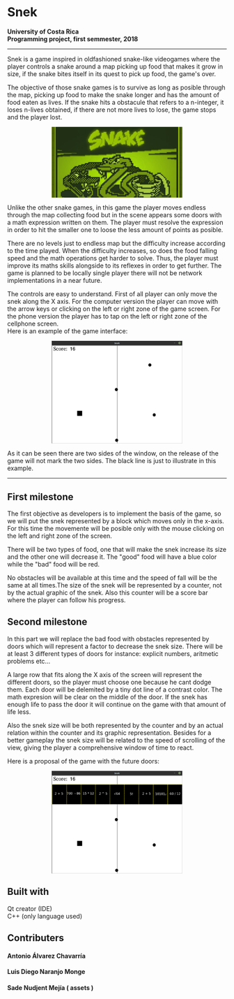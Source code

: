 Snek
===
**University of Costa Rica**   
**Programming project, first semmester, 2018**  

---

Snek is a game inspired in oldfashioned snake-like videogames where the player controls a snake around a map picking up food that makes it grow in size, if the snake bites itself in its quest to pick up food, the game's over.

The objective of those snake games is to survive as long as posible through the map, picking up food to make the snake longer and has the amount of food eaten as lives. If the snake hits a obstacule that refers to a n-integer, it loses n-lives obtained, if there are not more lives to lose, the game stops and the player lost.

<p><center><img src="/assets/readme/old_snake.jpg" alt="oldfashioned snake" align="middle" style="width: 300px;"/></center></p>

Unlike the other snake games, in this game the player moves endless through the map collecting food but in the scene appears some doors with a math expression written on them. The player must resolve the expression in order to hit the smaller one to loose the less amount of points as posible.  

There are no levels just to endless map but the difficulty increase according to the time played. When the difficulty increases, so does the food falling speed and the math operations get harder to solve.  Thus, the player must improve its maths skills alongside to its reflexes in order to get further. The game is planned to be locally single player there will not be network implementations in a near future.

The controls are easy to understand. First of all player can only move the snek along the X axis. For the computer version the player can move with the arrow keys or clicking on the left or right zone of the game screen. For the phone version the player has to tap on the left or right zone of the cellphone screen.  
Here is an example of the game interface:

<p><center><img src="/assets/readme/game_interface.png" alt="oldfashioned snake" align="middle" style="width: 300px;"/></center></p>

As it can be seen there are two sides of the window, on the release of the game will not mark the two sides. The black line is just to illustrate in this example.



------------------------

## First milestone
The first objective as developers is to implement the basis of the game, so we will put the snek represented by a block which moves only in the x-axis. For this time the movemente will be posible only with the mouse clicking on the left and right zone of the screen.

There will be two types of food, one that will make the snek increase its size and the other one will decrease it. The "good" food will have a blue color while the "bad" food will be red.

No obstacles will be available at this time and the speed of fall will be the same at all times.The size of the snek will be represented by a counter, not by the actual graphic of the snek. Also this counter will be a score bar where the player can follow his progress.

## Second milestone
In this part we will replace the bad food with obstacles represented by doors which will represent a factor to decrease the snek size. There will be at least 3 different types of doors for instance: explicit numbers, aritmetic problems etc...

A large row that fits along the X axis of the screen will represent the different doors, so the player must choose one because he cant dodge them. Each door will be delemited by a tiny dot line of a contrast color. The math expresion will be clear on the middle of the door. If the snek has enough life to pass the door it will continue on the game with that amount of life less.

Also the snek size will be both represented by the counter and by an actual relation within the counter and its graphic representation. Besides for a better gameplay the snek size will be related to the speed of scrolling of the view, giving the player a comprehensive window of time to react.

Here is a proposal of the game with the future doors:

<p><center><img src="/assets/readme/concepto.png" alt="oldfashioned snake" align="middle" style="width: 300px;"/></center></p>

## Built with

Qt creator (IDE)  
C++ (only language used)

## Contributers

#### Antonio Álvarez Chavarría </pre>

#### Luis Diego Naranjo Monge

#### Sade Nudjent Mejía ( assets )
